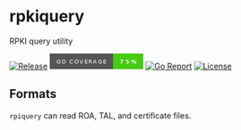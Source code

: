 # rpkiquery

RPKI query utility

[![Release](https://img.shields.io/github/v/release/natesales/rpkiquery?style=for-the-badge)](https://github.com/natesales/rpkiquery/releases)
![Coverage](coverage_badge.png)
[![Go Report](https://goreportcard.com/badge/github.com/natesales/rpkiquery?style=for-the-badge)](https://goreportcard.com/report/github.com/natesales/rpkiquery)
[![License](https://img.shields.io/github/license/natesales/rpkiquery?style=for-the-badge)](https://raw.githubusercontent.com/natesales/rpkiquery/main/LICENSE)

## Formats

`rpiquery` can read ROA, TAL, and certificate files.
